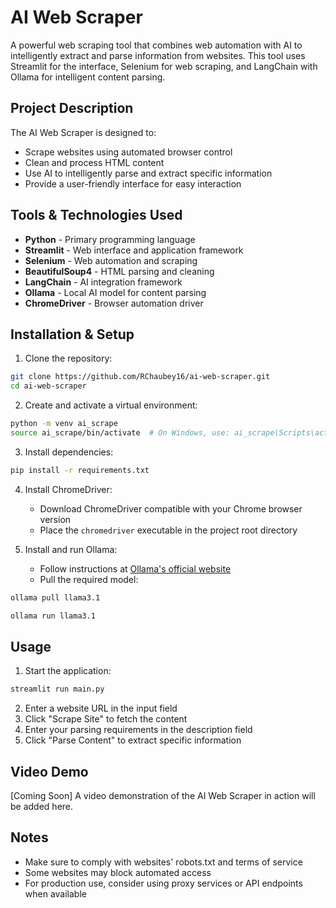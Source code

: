 # AI Web Scraper

A powerful web scraping tool that combines web automation with AI to intelligently extract and parse information from websites. This tool uses Streamlit for the interface, Selenium for web scraping, and LangChain with Ollama for intelligent content parsing.

## Project Description

The AI Web Scraper is designed to:
- Scrape websites using automated browser control
- Clean and process HTML content
- Use AI to intelligently parse and extract specific information
- Provide a user-friendly interface for easy interaction

## Tools & Technologies Used

- **Python** - Primary programming language
- **Streamlit** - Web interface and application framework
- **Selenium** - Web automation and scraping
- **BeautifulSoup4** - HTML parsing and cleaning
- **LangChain** - AI integration framework
- **Ollama** - Local AI model for content parsing
- **ChromeDriver** - Browser automation driver

## Installation & Setup

1. Clone the repository:
```bash
git clone https://github.com/RChaubey16/ai-web-scraper.git
cd ai-web-scraper
```

2. Create and activate a virtual environment:
```bash
python -m venv ai_scrape
source ai_scrape/bin/activate  # On Windows, use: ai_scrape\Scripts\activate
```

3. Install dependencies:
```bash
pip install -r requirements.txt
```

4. Install ChromeDriver:
   - Download ChromeDriver compatible with your Chrome browser version
   - Place the `chromedriver` executable in the project root directory

5. Install and run Ollama:
   - Follow instructions at [Ollama's official website](https://ollama.ai/)
   - Pull the required model:
```bash
ollama pull llama3.1

ollama run llama3.1
```

## Usage

1. Start the application:
```bash
streamlit run main.py
```

2. Enter a website URL in the input field
3. Click "Scrape Site" to fetch the content
4. Enter your parsing requirements in the description field
5. Click "Parse Content" to extract specific information

## Video Demo

[Coming Soon] A video demonstration of the AI Web Scraper in action will be added here.

## Notes

- Make sure to comply with websites' robots.txt and terms of service
- Some websites may block automated access
- For production use, consider using proxy services or API endpoints when available
